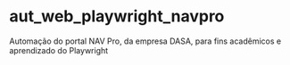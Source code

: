 # aut_web_playwright_navpro
Automação do portal NAV Pro, da empresa DASA, para fins acadêmicos e aprendizado do Playwright
